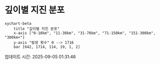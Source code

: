# 깊이별 지진 분포

```mermaid
xychart-beta
    title "깊이별 지진 분포"
    x-axis ["0-10km", "11-30km", "31-70km", "71-150km", "151-300km", "300km+"]
    y-axis "발생 횟수" 0 --> 1716
    bar [642, 1714, 114, 19, 1, 2]
```

업데이트 시간: 2025-09-05 01:31:46
